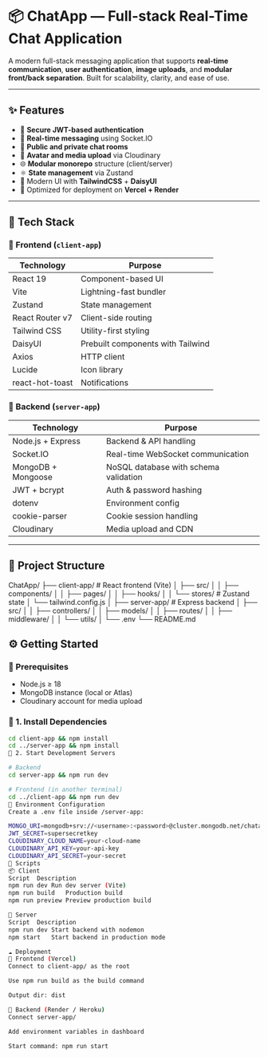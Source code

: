 # 📦 ChatApp — Full-stack Real-Time Chat Application

A modern full-stack messaging application that supports **real-time communication**, **user authentication**, **image uploads**, and **modular front/back separation**. Built for scalability, clarity, and ease of use.

---

## ✨ Features

- 🔐 **Secure JWT-based authentication**
- 💬 **Real-time messaging** using Socket.IO
- 👥 **Public and private chat rooms**
- 📸 **Avatar and media upload** via Cloudinary
- 🌐 **Modular monorepo** structure (client/server)
- ⚛️ **State management** via Zustand
- 🎨 Modern UI with **TailwindCSS** + **DaisyUI**
- 🚀 Optimized for deployment on **Vercel + Render**

---

## 🧱 Tech Stack

### 🔹 Frontend (`client-app`)
| Technology         | Purpose                                |
|--------------------|-----------------------------------------|
| React 19           | Component-based UI                     |
| Vite               | Lightning-fast bundler                 |
| Zustand            | State management                       |
| React Router v7    | Client-side routing                    |
| Tailwind CSS       | Utility-first styling                  |
| DaisyUI            | Prebuilt components with Tailwind      |
| Axios              | HTTP client                            |
| Lucide             | Icon library                           |
| react-hot-toast    | Notifications                          |

### 🔸 Backend (`server-app`)
| Technology         | Purpose                                |
|--------------------|-----------------------------------------|
| Node.js + Express  | Backend & API handling                 |
| Socket.IO          | Real-time WebSocket communication      |
| MongoDB + Mongoose | NoSQL database with schema validation  |
| JWT + bcrypt       | Auth & password hashing                |
| dotenv             | Environment config                     |
| cookie-parser      | Cookie session handling                |
| Cloudinary         | Media upload and CDN                   |

---

## 📁 Project Structure

ChatApp/
├── client-app/ # React frontend (Vite)
│ ├── src/
│ │ ├── components/
│ │ ├── pages/
│ │ ├── hooks/
│ │ └── stores/ # Zustand state
│ └── tailwind.config.js
│
├── server-app/ # Express backend
│ ├── src/
│ │ ├── controllers/
│ │ ├── models/
│ │ ├── routes/
│ │ ├── middleware/
│ │ └── utils/
│ └── .env
└── README.md

## ⚙️ Getting Started

### 🧩 Prerequisites
- Node.js ≥ 18
- MongoDB instance (local or Atlas)
- Cloudinary account for media upload

### 🔧 1. Install Dependencies
```bash
cd client-app && npm install
cd ../server-app && npm install
🚀 2. Start Development Servers

# Backend
cd server-app && npm run dev

# Frontend (in another terminal)
cd ../client-app && npm run dev
🔐 Environment Configuration
Create a .env file inside /server-app:

MONGO_URI=mongodb+srv://<username>:<password>@cluster.mongodb.net/chatapp
JWT_SECRET=supersecretkey
CLOUDINARY_CLOUD_NAME=your-cloud-name
CLOUDINARY_API_KEY=your-api-key
CLOUDINARY_API_SECRET=your-secret
📜 Scripts
📦 Client
Script	Description
npm run dev	Run dev server (Vite)
npm run build	Production build
npm run preview	Preview production build

🔌 Server
Script	Description
npm run dev	Start backend with nodemon
npm start	Start backend in production mode

☁️ Deployment
🔹 Frontend (Vercel)
Connect to client-app/ as the root

Use npm run build as the build command

Output dir: dist

🔸 Backend (Render / Heroku)
Connect server-app/

Add environment variables in dashboard

Start command: npm run start

